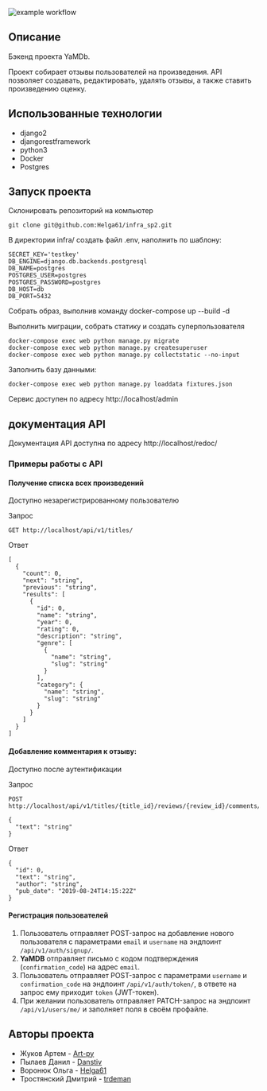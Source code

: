 ![example workflow](https://github.com/helga61/yamdb_final/actions/workflows/yamdb_workflow.yml/badge.svg)

## Описание
Бэкенд проекта YaMDb.

Проект собирает отзывы пользователей на произведения. API позволяет создавать, редактировать, удалять отзывы, а также ставить произведению оценку.

## Использованные технологии
- django2
- djangorestframework
- python3
- Docker
- Postgres

## Запуск проекта
Склонировать репозиторий на компьютер

```
git clone git@github.com:Helga61/infra_sp2.git
```

В директории infra/ создать файл .env, наполнить по шаблону:

```
SECRET_KEY='testkey'
DB_ENGINE=django.db.backends.postgresql
DB_NAME=postgres
POSTGRES_USER=postgres
POSTGRES_PASSWORD=postgres
DB_HOST=db
DB_PORT=5432
```

Собрать образ, выполнив команду docker-compose up --build -d

Выполнить миграции, собрать статику и создать суперпользователя

```
docker-compose exec web python manage.py migrate
docker-compose exec web python manage.py createsuperuser
docker-compose exec web python manage.py collectstatic --no-input
```

Заполнить базу данными:

```
docker-compose exec web python manage.py loaddata fixtures.json
```

Сервис доступен по адресу http://localhost/admin

## документация API

Документация API доступна по адресу http://localhost/redoc/

### Примеры работы с API

#### Получение списка всех произведений
Доступно незарегистрированному пользователю

Запрос
```
GET http://localhost/api/v1/titles/
```
Ответ
```
[
  {
    "count": 0,
    "next": "string",
    "previous": "string",
    "results": [
      {
        "id": 0,
        "name": "string",
        "year": 0,
        "rating": 0,
        "description": "string",
        "genre": [
          {
            "name": "string",
            "slug": "string"
          }
        ],
        "category": {
          "name": "string",
          "slug": "string"
        }
      }
    ]
  }
]
```

#### Добавление комментария к отзыву:
Доступно после аутентификации

Запрос
```
POST http://localhost/api/v1/titles/{title_id}/reviews/{review_id}/comments/

{
  "text": "string"
}
```
Ответ
```
{
  "id": 0,
  "text": "string",
  "author": "string",
  "pub_date": "2019-08-24T14:15:22Z"
}
```

#### Регистрация пользователей

1. Пользователь отправляет POST-запрос на добавление нового пользователя с параметрами `email` и `username` на эндпоинт `/api/v1/auth/signup/`.
2. **YaMDB** отправляет письмо с кодом подтверждения (`confirmation_code`) на адрес `email`.
3. Пользователь отправляет POST-запрос с параметрами `username` и `confirmation_code` на эндпоинт `/api/v1/auth/token/`, в ответе на запрос ему приходит `token` (JWT-токен).
4. При желании пользователь отправляет PATCH-запрос на эндпоинт `/api/v1/users/me/` и заполняет поля в своём профайле.

## Авторы проекта

- Жуков Артем - [Art-py](https://github.com/Art-py)
- Пылаев Данил - [Danstiv](https://github.com/danstiv)
- Воронюк Ольга - [Helga61](https://github.com/Helga61)
- Тростянский Дмитрий - [trdeman](https://github.com/trdeman)